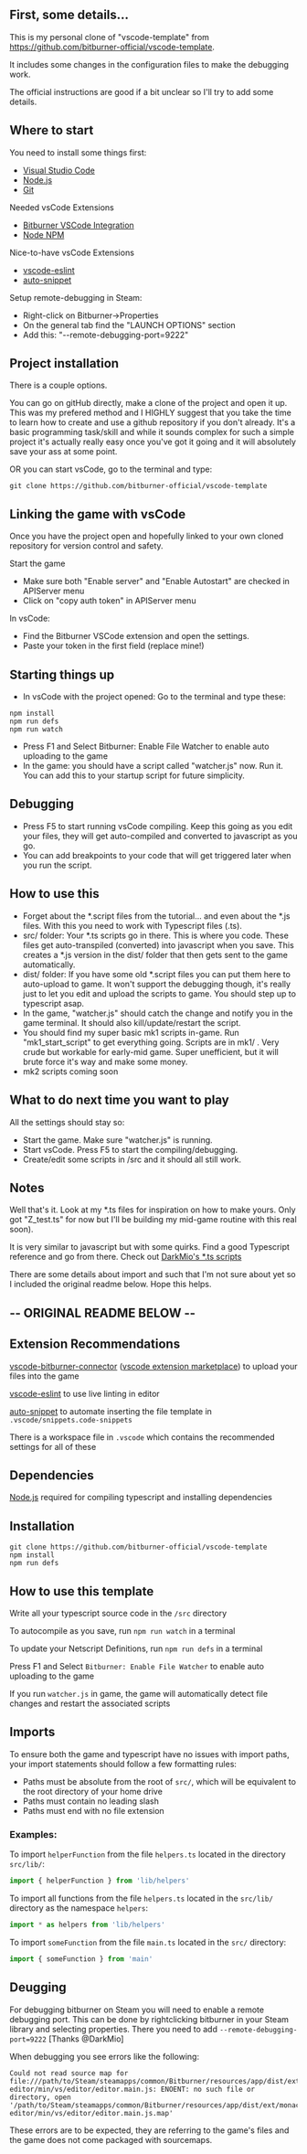 ## First, some details...
This is my personal clone of "vscode-template" from https://github.com/bitburner-official/vscode-template.

It includes some changes in the configuration files to make the debugging work. 

The official instructions are good if a bit unclear so I'll try to add some details.

## Where to start
You need to install some things first:
- [Visual Studio Code](https://code.visualstudio.com/) 
- [Node.js](https://nodejs.org/en/download/)
- [Git](https://git-scm.com/downloads)

Needed vsCode Extensions
- [Bitburner VSCode Integration](https://marketplace.visualstudio.com/items?itemName=bitburner.bitburner-vscode-integration)
- [Node NPM](https://marketplace.visualstudio.com/items?itemName=eg2.vscode-npm-script)

Nice-to-have vsCode Extensions
- [vscode-eslint](https://marketplace.visualstudio.com/items?itemName=dbaeumer.vscode-eslint)
- [auto-snippet](https://marketplace.visualstudio.com/items?itemName=Gruntfuggly.auto-snippet)

Setup remote-debugging in Steam:
- Right-click on Bitburner->Properties
- On the general tab find the "LAUNCH OPTIONS" section
- Add this: "--remote-debugging-port=9222"

## Project installation
There is a couple options.

You can go on gitHub directly, make a clone of the project and open it up. This was my prefered method and I HIGHLY suggest that you take the time to learn how to create and use a github repository if you don't already. It's a basic programming task/skill and while it sounds complex for such a simple project it's actually really easy once you've got it going and it will absolutely save your ass at some point. 

OR you can start vsCode, go to the terminal and type:
```
git clone https://github.com/bitburner-official/vscode-template
```
## Linking the game with vsCode
Once you have the project open and hopefully linked to your own cloned repository for version control and safety.

Start the game
- Make sure both "Enable server" and "Enable Autostart" are checked in APIServer menu
- Click on "copy auth token" in APIServer menu

In vsCode:
- Find the Bitburner VSCode extension and open the settings.
- Paste your token in the first field (replace mine!)

## Starting things up
- In vsCode with the project opened: Go to the terminal and type these:
```
npm install
npm run defs
npm run watch
```
- Press F1 and Select Bitburner: Enable File Watcher to enable auto uploading to the game
- In the game: you should have a script called "watcher.js" now. Run it. You can add this to your startup script for future simplicity.

## Debugging
- Press F5 to start running vsCode compiling. Keep this going as you edit your files, they will get auto-compiled and converted to javascript as you go.
- You can add breakpoints to your code that will get triggered later when you run the script.

## How to use this
- Forget about the *.script files from the tutorial... and even about the *.js files. With this you need to work with Typescript files (.ts).
- src/ folder: Your *.ts scripts go in there. This is where you code. These files get auto-transpiled (converted) into javascript when you save. This creates a *.js version in the dist/ folder that then gets sent to the game automatically. 
- dist/ folder: If you have some old *.script files you can put them here to auto-upload to game. It won't support the debugging though, it's really just to let you edit and upload the scripts to game. You should step up to typescript asap. 
- In the game, "watcher.js" should catch the change and notify you in the game terminal. It should also kill/update/restart the script.
- You should find my super basic mk1 scripts in-game. Run "mk1_start_script" to get everything going. Scripts are in mk1/ . Very crude but workable for early-mid game. Super unefficient, but it will brute force it's way and make some money. 
- mk2 scripts coming soon

## What to do next time you want to play
All the settings should stay so:
- Start the game. Make sure "watcher.js" is running.
- Start vsCode. Press F5 to start the compiling/debugging.
- Create/edit some scripts in /src and it should all still work.

## Notes
Well that's it. Look at my *.ts files for inspiration on how to make yours. Only got "Z_test.ts" for now but I'll be building my mid-game routine with this real soon). 

It is very similar to javascript but with some quirks. Find a good Typescript reference and go from there.
Check out [DarkMio's *.ts scripts](https://github.com/DarkMio/bitburner-ts/tree/dev/src/scripts)

There are some details about import and such that I'm not sure about yet so I included the original readme below.
Hope this helps. 


## -- ORIGINAL README BELOW --
## Extension Recommendations
[vscode-bitburner-connector](https://github.com/bitburner-official/bitburner-vscode) ([vscode extension marketplace](https://marketplace.visualstudio.com/items?itemName=bitburner.bitburner-vscode-integration)) to upload your files into the game

[vscode-eslint](https://marketplace.visualstudio.com/items?itemName=dbaeumer.vscode-eslint) to use live linting in editor

[auto-snippet](https://marketplace.visualstudio.com/items?itemName=Gruntfuggly.auto-snippet) to automate inserting the file template in `.vscode/snippets.code-snippets`

There is a workspace file in `.vscode` which contains the recommended settings for all of these

## Dependencies
[Node.js](https://nodejs.org/en/download/) required for compiling typescript and installing dependencies

## Installation
```
git clone https://github.com/bitburner-official/vscode-template
npm install
npm run defs
```

## How to use this template
Write all your typescript source code in the `/src` directory

To autocompile as you save, run `npm run watch` in a terminal

To update your Netscript Definitions, run `npm run defs` in a terminal

Press F1 and Select `Bitburner: Enable File Watcher` to enable auto uploading to the game

If you run `watcher.js` in game, the game will automatically detect file changes and restart the associated scripts

## Imports
To ensure both the game and typescript have no issues with import paths, your import statements should follow a few formatting rules:

 * Paths must be absolute from the root of `src/`, which will be equivalent to the root directory of your home drive
 * Paths must contain no leading slash
 * Paths must end with no file extension

 ### Examples:

To import `helperFunction` from the file `helpers.ts` located in the directory `src/lib/`: 

```js
import { helperFunction } from 'lib/helpers'
```

To import all functions from the file `helpers.ts` located in the `src/lib/` directory as the namespace `helpers`:

```js
import * as helpers from 'lib/helpers'
```

To import `someFunction` from the file `main.ts` located in the `src/` directory:

```js
import { someFunction } from 'main'
```

## Deugging

For debugging bitburner on Steam you will need to enable a remote debugging port. This can be done by rightclicking bitburner in your Steam library and selecting properties. There you need to add `--remote-debugging-port=9222` [Thanks @DarkMio]

When debugging you see errors like the following:

```
Could not read source map for file:///path/to/Steam/steamapps/common/Bitburner/resources/app/dist/ext/monaco-editor/min/vs/editor/editor.main.js: ENOENT: no such file or directory, open '/path/to/Steam/steamapps/common/Bitburner/resources/app/dist/ext/monaco-editor/min/vs/editor/editor.main.js.map'
```

These errors are to be expected, they are referring to the game's files and the game does not come packaged with sourcemaps.